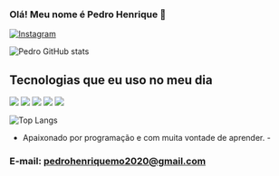 ### Olá! Meu nome é Pedro Henrique 👋

[![Instagram](https://img.shields.io/badge/Instagram-E4405F?style=for-the-badge&logo=instagram&logoColor=white)](https://www.instagram.com/pedrohm.18/)


![Pedro GitHub stats](https://github-readme-stats.vercel.app/api?username=Pedro-Matos19&show_icons=true&theme=radical)


## Tecnologias que eu uso no meu dia

<div style="display: inline-block">
    <img src="https://img.shields.io/badge/HTML5-E34F26?style=for-the-badge&logo=html5&logoColor=white" />
    <img src="https://img.shields.io/badge/CSS3-1572B6?style=for-the-badge&logo=css3&logoColor=white" />
    <img src="https://img.shields.io/badge/JavaScript-F7DF1E?style=for-the-badge&logo=javascript&logoColor=black"/>
    <img src="https://img.shields.io/badge/TypeScript-007ACC?style=for-the-badge&logo=typescript&logoColor=white" />
    <img src="https://img.shields.io/badge/Angular-DD0031?style=for-the-badge&logo=angular&logoColor=white" />
</div><br/>

![Top Langs](https://github-readme-stats.vercel.app/api/top-langs/?username=Pedro-Matos19&layout=compact)

- Apaixonado por programação e com muita vontade de aprender. -

### E-mail: pedrohenriquemo2020@gmail.com
